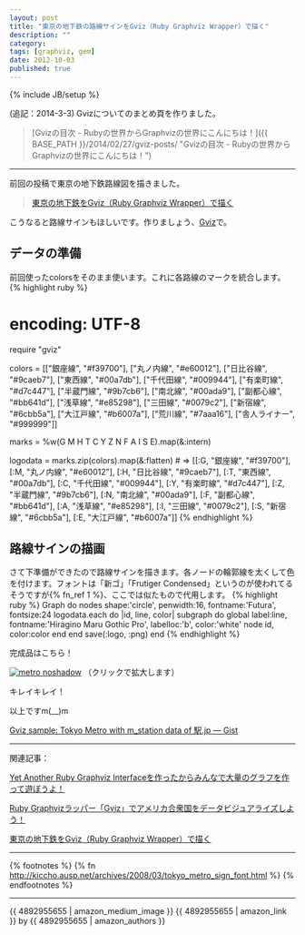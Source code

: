 ```yaml
---
layout: post
title: "東京の地下鉄の路線サインをGviz（Ruby Graphviz Wrapper）で描く"
description: ""
category: 
tags: [graphviz, gem] 
date: 2012-10-03
published: true
---
```

{% include JB/setup %}

(追記：2014-3-3) Gvizについてのまとめ頁を作りました。

> [Gvizの目次 - Rubyの世界からGraphvizの世界にこんにちは！]({{ BASE_PATH }}/2014/02/27/gviz-posts/ "Gvizの目次 - Rubyの世界からGraphvizの世界にこんにちは！")

---

前回の投稿で東京の地下鉄路線図を描きました。

> [東京の地下鉄をGviz（Ruby Graphviz Wrapper）で描く](http://melborne.github.com/2012/10/02/draw-metro-map-with-gviz/ '東京の地下鉄をGviz（Ruby Graphviz Wrapper）で描く')

こうなると路線サインもほしいです。作りましょう、[Gviz](https://rubygems.org/gems/gviz 'gviz \| RubyGems.org \| your community gem host')で。

## データの準備
前回使ったcolorsをそのまま使います。これに各路線のマークを統合します。
{% highlight ruby %}
# encoding: UTF-8
require "gviz"

colors = [["銀座線", "#f39700"], ["丸ノ内線", "#e60012"], ["日比谷線", "#9caeb7"], ["東西線", "#00a7db"], ["千代田線", "#009944"], ["有楽町線", "#d7c447"], ["半蔵門線", "#9b7cb6"], ["南北線", "#00ada9"], ["副都心線", "#bb641d"], ["浅草線", "#e85298"], ["三田線", "#0079c2"], ["新宿線", "#6cbb5a"], ["大江戸線", "#b6007a"], ["荒川線", "#7aaa16"], ["舎人ライナー", "#999999"]]

marks = %w(G M H T C Y Z N F A I S E).map(&:intern)

logodata = marks.zip(colors).map(&:flatten) # => [[:G, "銀座線", "#f39700"], [:M, "丸ノ内線", "#e60012"], [:H, "日比谷線", "#9caeb7"], [:T, "東西線", "#00a7db"], [:C, "千代田線", "#009944"], [:Y, "有楽町線", "#d7c447"], [:Z, "半蔵門線", "#9b7cb6"], [:N, "南北線", "#00ada9"], [:F, "副都心線", "#bb641d"], [:A, "浅草線", "#e85298"], [:I, "三田線", "#0079c2"], [:S, "新宿線", "#6cbb5a"], [:E, "大江戸線", "#b6007a"]]
{% endhighlight %}

## 路線サインの描画

さて下準備ができたので路線サインを描きます。各ノードの輪郭線を太くして色を付けます。フォントは「新ゴ」「Frutiger Condensed」というのが使われてるそうですが{% fn_ref 1 %}、ここでは似たもので代用します。
{% highlight ruby %}
Graph do
  nodes shape:'circle', penwidth:16, fontname:'Futura', fontsize:24
  logodata.each do |id, line, color|
    subgraph do
      global label:line, fontname:'Hiragino Maru Gothic Pro', labelloc:'b', color:'white'
      node id, color:color
    end
  end
  save(:logo, :png)
end
{% endhighlight %}


完成品はこちら！

<a href="{{ site.url }}/assets/images/2012/metrologo.png" rel="lightbox" title="Metro Logo"><img src="{{ site.url }}/assets/images/2012/metrologo.png" alt="metro noshadow" /></a>
（クリックで拡大します）


キレイキレイ！


以上ですm(__)m

[Gviz sample: Tokyo Metro with m_station data of 駅.jp — Gist](https://gist.github.com/3815566#file_logo.rb 'Gviz sample: Tokyo Metro with m_station data of 駅.jp — Gist')

----

関連記事：

[Yet Another Ruby Graphviz Interfaceを作ったからみんなで大量のグラフを作って遊ぼうよ！](http://melborne.github.com/2012/09/25/ruby-plus-graphviz-should-eql-gviz/ 'Yet Another Ruby Graphviz Interfaceを作ったからみんなで大量のグラフを作って遊ぼうよ！')

[Ruby Graphvizラッパー「Gviz」でアメリカ合衆国をデータビジュアライズしよう！](http://melborne.github.com/2012/09/27/usstates-map-data-vasualization-with-gviz/ 'Ruby Graphvizラッパー「Gviz」でアメリカ合衆国をデータビジュアライズしよう！')

[東京の地下鉄をGviz（Ruby Graphviz Wrapper）で描く](http://melborne.github.com/2012/10/02/draw-metro-map-with-gviz/ '東京の地下鉄をGviz（Ruby Graphviz Wrapper）で描く')

----

{% footnotes %}
{% fn http://kiccho.ausp.net/archives/2008/03/tokyo_metro_sign_font.html %}
{% endfootnotes %}

----

{{ 4892955655 | amazon_medium_image }}
{{ 4892955655 | amazon_link }} by {{ 4892955655 | amazon_authors }}

